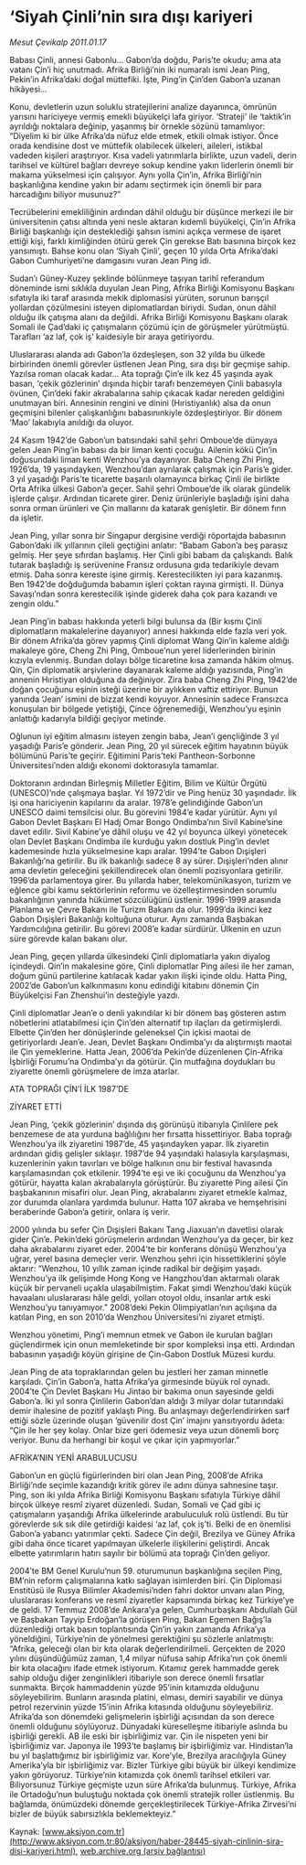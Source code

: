 # ‘Siyah Çinli’nin sıra dışı kariyeri

*Mesut Çevikalp 2011.01.17*

<font class="agenda2NewsSpot">
 Babası Çinli, annesi Gabonlu… Gabon’da doğdu, Paris’te okudu; ama ata vatanı Çin’i hiç unutmadı. Afrika Birliği’nin iki numaralı ismi Jean Ping, Pekin’in Afrika’daki doğal müttefiki. İşte, Ping’in Çin’den Gabon’a uzanan hikâyesi…
 <span>
 </span>
</font>
<font class="newsDetail">
 <p>
  <p class="MsoNormal">
   Konu, devletlerin uzun soluklu stratejilerini analize dayanınca, ömrünün yarısını hariciyeye vermiş emekli büyükelçi lafa giriyor. ‘Strateji’ ile ‘taktik’in ayrıldığı noktalara değinip, yaşanmış bir örnekle sözünü tamamlıyor: “Diyelim ki bir ülke Afrika’da nüfuz elde etmek, etkili olmak istiyor. Önce orada kendisine dost ve müttefik olabilecek ülkeleri, aileleri, istikbal vadeden kişileri araştırıyor. Kısa vadeli yatırımlarla birlikte, uzun vadeli, derin tarihsel ve kültürel bağları devreye sokup kendine yakın liderlerin önemli bir makama yükselmesi için çalışıyor. Aynı yolla Çin’in, Afrika Birliği’nin başkanlığına kendine yakın bir adamı seçtirmek için önemli bir para harcadığını biliyor musunuz?”
  </p>
  <p class="MsoNormal">
   Tecrübelerini emekliliğinin ardından dâhil olduğu bir düşünce merkezi ile bir üniversitenin çatısı altında yeni nesle aktaran kıdemli büyükelçi, Çin’in Afrika Birliği başkanlığı için desteklediği şahsın ismini açıkça vermese de işaret ettiği kişi, farklı kimliğinden ötürü gerek Çin gerekse Batı basınına birçok kez yansımıştı. Bahse konu olan ‘Siyah Çinli’, geçen 10 yılda Orta Afrika’daki Gabon Cumhuriyeti’ne damgasını vuran Jean Ping idi.
  </p>
  <p class="MsoNormal">
   Sudan’ı Güney-Kuzey şeklinde bölünmeye taşıyan tarihî referandum döneminde ismi sıklıkla duyulan Jean Ping, Afrika Birliği Komisyonu Başkanı sıfatıyla iki taraf arasında mekik diplomasisi yürüten, sorunun barışçıl yollardan çözülmesini isteyen diplomatlardan biriydi. Sudan, onun dâhil olduğu ilk çatışma alanı da değildi. Afrika Birliği Komisyonu Başkanı olarak Somali ile Çad’daki iç çatışmaların çözümü için de görüşmeler yürütmüştü. Tarafları ‘az laf, çok iş’ kaidesiyle bir araya getiriyordu.
  </p>
  <p class="MsoNormal">
   Uluslararası alanda adı Gabon’la özdeşleşen, son 32 yılda bu ülkede birbirinden önemli görevler üstlenen Jean Ping, sıra dışı bir geçmişe sahip. Yazılsa roman olacak kadar… Ata toprağı Çin’e ilk kez 45 yaşında ayak basan, ‘çekik gözlerinin’ dışında hiçbir tarafı benzemeyen Çinli babasıyla övünen, Çin’deki fakir akrabalarına sahip çıkacak kadar nereden geldiğini unutmayan biri. Annesinin rengini ve dinini (Hıristiyanlık) alsa da onun geçmişini bilenler çalışkanlığını babasınınkiyle özdeşleştiriyor. Bir dönem ‘Mao’ lakabıyla anıldığı da oluyor.
  </p>
  <p class="MsoNormal">
   24 Kasım 1942’de Gabon’un batısındaki sahil şehri Omboue’de dünyaya gelen Jean Ping’in babası da bir liman kenti çocuğu. Ailenin kökü Çin’in doğusundaki liman kenti Wenzhou’ya dayanıyor. Baba Cheng Zhi Ping, 1926’da, 19 yaşındayken, Wenzhou’dan ayrılarak çalışmak için Paris’e gider. 3 yıl yaşadığı Paris’te ticarette başarılı olamayınca birkaç Çinli ile birlikte Orta Afrika ülkesi Gabon’a geçer. Sahil şehri Omboue’de ilk olarak gündelik işlerde çalışır. Ardından ticarete girer. Deniz ürünleriyle başladığı işini daha sonra orman ürünleri ve Çin mallarını da katarak genişletir. Bir dönem fırın da işletir.
  </p>
  <p class="MsoNormal">
   Jean Ping, yıllar sonra bir Singapur dergisine verdiği röportajda babasının Gabon’daki ilk yıllarının çileli geçtiğini anlatır: “Babam Gabon’a beş parasız gelmiş. Her şeye sıfırdan başlamış. Her Çinli gibi babam da çalışkandı. Balık tutarak başladığı iş serüvenine Fransız ordusuna gıda tedarikiyle devam etmiş. Daha sonra kereste işine girmiş. Kerestecilikten iyi para kazanmış. Ben 1942’de doğduğumda babamın işleri çoktan rayına girmişti. II. Dünya Savaşı’ndan sonra kerestecilik işinde giderek daha çok para kazandı ve zengin oldu.”
  </p>
  <p class="MsoNormal">
   Jean Ping’in babası hakkında yeterli bilgi bulunsa da (Bir kısmı Çinli diplomatların makalelerine dayanıyor) annesi hakkında elde fazla veri yok. Bir dönem Afrika’da görev yapmış Çinli diplomat Wang Qin’in kaleme aldığı makaleye göre, Cheng Zhi Ping, Omboue’nun yerel liderlerinden birinin kızıyla evlenmiş. Bundan dolayı bölge ticaretine kısa zamanda hâkim olmuş. Qin, Çin diplomatik arşivlerine dayanarak kaleme aldığı yazısında, Ping’in annenin Hıristiyan olduğuna da değiniyor. Zira baba Cheng Zhi Ping, 1942’de doğan çocuğunu eşinin isteği üzerine bir aylıkken vaftiz ettiriyor. Bunun yanında ‘Jean’ ismini de bizzat kendi koyuyor. Annesinin sadece Fransızca konuşulan bir bölgede yetiştiği, Çince öğrenemediği, Wenzhou’yu eşinin anlattığı kadarıyla bildiği geçiyor metinde.
  </p>
  <p class="MsoNormal">
   Oğlunun iyi eğitim almasını isteyen zengin baba, Jean’i gençliğinde 3 yıl yaşadığı Paris’e gönderir. Jean Ping, 20 yıl sürecek eğitim hayatının büyük bölümünü Paris’te geçirir. Eğitimini Paris’teki Pantheon-Sorbonne Üniversitesi’nden aldığı ekonomi doktorasıyla tamamlar.
  </p>
  <p class="MsoNormal">
   Doktoranın ardından Birleşmiş Milletler Eğitim, Bilim ve Kültür Örgütü (UNESCO)’nde çalışmaya başlar. Yıl 1972’dir ve Ping henüz 30 yaşındadır. İlk işi ona hariciyenin kapılarını da aralar. 1978’e gelindiğinde Gabon’un UNESCO daimi temsilcisi olur. Bu görevini 1984’e kadar yürütür. Aynı yıl Gabon Devlet Başkanı El Hadj Omar Bongo Ondimba’nın Sivil Kabine’sine davet edilir. Sivil Kabine’ye dâhil oluşu ve 42 yıl boyunca ülkeyi yönetecek olan Devlet Başkanı Ondimba ile kurduğu yakın dostluk Ping’in devlet kademesinde hızla yükselmesine kapı aralar. 1994’te Gabon Dışişleri Bakanlığı’na getirilir. Bu ilk bakanlığı sadece 8 ay sürer. Dışişleri’nden alınır ama devletin geleceğini şekillendirecek olan önemli pozisyonlara getirilir. 1996’da parlamentoya girer. Bu yıllarda haber, telekomünikasyon, turizm ve eğlence gibi kamu sektörlerinin reformu ve özelleştirmesinden sorumlu bakanlığının yanında hükümet sözcülüğünü üstlenir. 1996-1999 arasında Planlama ve Çevre Bakanı ile Turizm Bakanı da olur. 1999’da ikinci kez Gabon Dışişleri Bakanlığı koltuğuna oturur. Aynı zamanda Başbakan Yardımcılığına getirilir. Bu görevi 2008’e kadar sürdürür. Ülkenin en uzun süre görevde kalan bakanı olur.
  </p>
  <p class="MsoNormal">
   Jean Ping, geçen yıllarda ülkesindeki Çinli diplomatlarla yakın diyalog içindeydi. Qin’in makalesine göre, Çinli diplomatlar Ping ailesi ile her zaman, doğum günü partilerine katılacak kadar yakın ilişki içinde oldu. Hatta Ping, 2002’de Gabon’un kalkınmasını konu edindiği kitabını dönemin Çin Büyükelçisi Fan Zhenshui’in desteğiyle yazdı.
  </p>
  <p class="MsoNormal">
   Çinli diplomatlar Jean’e o denli yakındılar ki bir dönem baş gösteren astım nöbetlerini atlatabilmesi için Çin’den alternatif tıp ilaçları da getirmişlerdi. Elbette Çin’den her dönüşlerinde geleneksel Çin içkisi maotai de getiriyorlardı Jean’e. Jean, Devlet Başkanı Ondimba’yı da alıştırmıştı maotai ile Çin yemeklerine. Hatta Jean, 2006’da Pekin’de düzenlenen Çin-Afrika İşbirliği Forumu’na Ondimba’yı da götürür. Çin mutfağına doydukları bu ziyarette önemli görüşmelere de imza atarlar.
  </p>
  <p class="MsoNormal">
   ATA TOPRAĞI ÇİN’İ İLK 1987’DE
  </p>
  <p class="MsoNormal">
   ZİYARET ETTİ
  </p>
  <p class="MsoNormal">
   Jean Ping, ‘çekik gözlerinin’ dışında dış görünüşü itibarıyla Çinlilere pek benzemese de ata yurduna bağlılığını her fırsatta hissettiriyor. Baba toprağı Wenzhou’ya ilk ziyaretini 1987’de, 45 yaşındayken yapar. İlk ziyaretin ardından gidiş gelişler sıklaşır. 1987’de 94 yaşındaki halasıyla karşılaşması, kuzenlerinin yakın tavırları ve bölge halkının onu bir festival havasında karşılamasından çok etkilenir. 1994’te eşi ve iki çocuğunu da Wenzhou’ya götürür, hayatta kalan akrabalarıyla görüştürür. Bu ziyarette Ping ailesi Çin başbakanının misafiri olur. Jean Ping, akrabalarını ziyaret etmekle kalmaz, zor durumda olanlara yardımda bulunur. Hatta 107 akraba ve hemşehrisini beraberinde Gabon’a getirir, onlara iş verir.
  </p>
  <p class="MsoNormal">
   2000 yılında bu sefer Çin Dışişleri Bakanı Tang Jiaxuan’ın davetlisi olarak gider Çin’e. Pekin’deki görüşmelerin ardından Wenzhou’ya da geçer, bir kez daha akrabalarını ziyaret eder. 2004’te bir konferans dönüşü Wenzhou’ya uğrar, yerel basına demeçler verir. Wenzhou şehri için hissettiklerini şöyle aktarır: “Wenzhou, 10 yıllık zaman içinde radikal bir değişim yaşadı. Wenzhou’ya ilk gelişimde Hong Kong ve Hangzhou’dan aktarmalı olarak küçük bir pervaneli uçakla ulaşabilmiştim. Fakat şimdi Wenzhou’daki küçük havaalanı uluslararası hâle geldi, yolları otoyol oldu, insanlar artık eski Wenzhou’yu tanıyamıyor.” 2008’deki Pekin Olimpiyatları’nın açılışına da katılan Ping, en son 2010’da Wenzhou Üniversitesi’ni ziyaret etmişti.
  </p>
  <p class="MsoNormal">
   Wenzhou yönetimi, Ping’i memnun etmek ve Gabon ile kurulan bağları güçlendirmek için onun memleketinde bir spor kompleksi inşa etti. Ardından babasının yaşadığı köyün girişine de Çin-Gabon Dostluk Müzesi kurdu.
   <span>
   </span>
  </p>
  <p class="MsoNormal">
   Jean Ping de ata topraklarından gelen bu jestleri her zaman minnetle karşıladı. Çin’in Gabon’a, hatta Afrika’ya girmesinde büyük rol oynadı. 2004’te Çin Devlet Başkanı Hu Jintao bir bakıma onun sayesinde geldi Gabon’a. İki yıl sonra Çinlilerin Gabon’dan aldığı 3 milyar dolar tutarındaki demir ihalesine de pozitif yaklaştı Ping. Bu anlaşmayı değerlendirirken sarf ettiği sözle üzerinde oluşan ‘güvenilir dost Çin’ imajını yansıtıyordu âdeta: “Çin ile her şey kolay. Onlar bize geri ödemesiz veya uzun dönemli borç veriyor. Bunu da herhangi bir koşul ve çıkar için yapmıyorlar.”
  </p>
  <p class="MsoNormal">
   AFRİKA’NIN YENİ ARABULUCUSU
  </p>
  <p class="MsoNormal">
   Gabon’un en güçlü figürlerinden biri olan Jean Ping, 2008’de Afrika Birliği’nde seçimle kazandığı kritik görev ile adını dünya sahnesine taşır. Ping, son iki yılda Afrika Birliği Komisyonu Başkanı sıfatıyla Türkiye dâhil birçok ülkeye resmî ziyaret düzenledi. Sudan, Somali ve Çad gibi iç çatışmaların yaşandığı Afrika ülkelerinde arabuluculuk rolü üstlendi. Bu tür görevlerde sık sık dile getirdiği kaidesi ‘az laf, çok iş’ti. Belki de en önemlisi Gabon’a yabancı yatırımlar çekti. Sadece Çin değil, Brezilya ve Güney Afrika gibi daha önce ticaret yapılmayan ülkelerle ilişkilerini geliştirdi. Ancak elbette yatırımların hatırı sayılır bir bölümü ata toprağı Çin’den geliyor.
  </p>
  <p class="MsoNormal">
   2004’te BM Genel Kurulu’nun 59. oturumunun başkanlığına seçilen Ping, BM’nin reform çalışmalarına katkı sağlayan isimlerden biri. Çin Diplomasi Enstitüsü ile Rusya Bilimler Akademisi’nden fahri doktor unvanı alan Ping, uluslararası konferans ve resmî ziyaretler kapsamında birkaç kez Türkiye’ye de geldi. 17 Temmuz 2008’de Ankara’ya gelen, Cumhurbaşkanı Abdullah Gül ve Başbakan Tayyip Erdoğan’la görüşen Ping, Bakan Egemen Bağış’la düzenlediği ortak basın toplantısında Çin’in yakın zamanda Afrika’ya yöneldiğini, Türkiye’nin de yönelmesi gerektiğini şu sözlerle anlatmıştı: “Afrika, geleceği olan bir kıta olarak değerlendirilmeli. Gerçekten de 2020 yılını düşündüğümüz zaman, 1,4 milyar nüfusa sahip Afrika’nın çok önemli bir kıta olacağını ifade etmek istiyorum. Kıtamız gerek hammadde gerek sahip olduğu diğer zenginlikleri itibariyle son derece önemli fırsatlar sunmakta. Birçok hammaddenin yüzde 95’inin kıtamızda olduğunu söyleyebilirim. Bunların arasında platini, elması, demiri sayabilir ve dünya petrol rezervinin yüzde 15’inin Afrika kıtasında olduğunu söyleyebiliriz. Afrika’da son dönemdeki gelişmelerin işbirliği açısından da son derece önemli olduğunu söylüyoruz. Dünyadaki küreselleşme itibariyle aslında bu işbirliği gerekli. AB ile eski bir işbirliğimiz var. Çin ile nispeten yeni bir işbirliğimiz var. Japonya ile 1993’te başlamış bir işbirliğimiz var. Hindistan’la bu yıl başlattığımız bir işbirliğimiz var. Kore’yle, Brezilya aracılığıyla Güney Amerika’yla bir işbirliğimiz var. Bizler Türkiye gibi büyük bir ülkeyi kendimize yakın görüyoruz. Türkiye’nin kıtamızda çok önemli tarihsel etkileri var. Biliyorsunuz Türkiye geçmişte uzun süre Afrika’da bulunmuş. Türkiye, Afrika ile Ortadoğu’nun buluştuğu noktada çok önemli stratejik roller üstlenmiş. Bu bağlamda, önümüzdeki dönemde gerçekleştirilecek Türkiye-Afrika Zirvesi’ni bizler de büyük sabırsızlıkla beklemekteyiz.”
  </p>
 </p>
</font>

Kaynak: [www.aksiyon.com.tr](http://www.aksiyon.com.tr:80/aksiyon/haber-28445-siyah-cinlinin-sira-disi-kariyeri.html), [web.archive.org (arşiv bağlantısı)](http://web.archive.org/web/20110120200520/http://www.aksiyon.com.tr:80/aksiyon/haber-28445-siyah-cinlinin-sira-disi-kariyeri.html)
